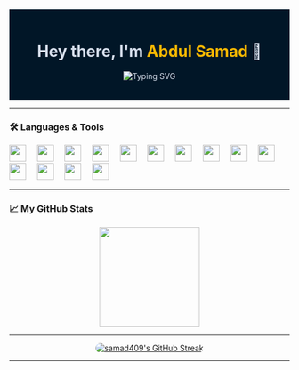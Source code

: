 <!-- Profile Header -->
<div style="background-color:#011627; color:#d6deeb; padding:20px;">
  <h1 align="center">
    Hey there, I'm <span style="color:#F7B801">Abdul Samad</span> 👋
  </h1>
  <p align="center">
    <img src="https://readme-typing-svg.demolab.com?font=Fira+Code&size=22&pause=1000&center=true&vCenter=true&width=435&lines=Java+Developer;Tech+Enthusiast;" alt="Typing SVG" />
  </p>
</div>

---

<!-- About Section 
### 🧠 About Me
- 🔭 I’m currently working on: `Java Spring Boot Projects`  
- 🌱 I’m currently learning: `Spring Boot`, `Docker`  
- 👯 I’m looking to collaborate on: `Open-source projects`  
- 💬 Ask me about: Anything Java, backend, or Git!  
https://github.com/samad409/samad409/edit/main/README.md

---

<!-- Image / GIF Section 
<img align="right" alt="coding" width="400" src="https://media.giphy.com/media/qgQUggAC3Pfv687qPC/giphy.gif" /-->

### 🛠️ Languages & Tools
<p align="left">
  <img src="https://cdn.jsdelivr.net/gh/devicons/devicon/icons/java/java-original.svg" width="30"/> &nbsp;&nbsp;&nbsp;
  <img src="https://cdn.jsdelivr.net/gh/devicons/devicon/icons/spring/spring-original.svg" width="30"/> &nbsp;&nbsp;&nbsp;
  <img src="https://cdn.jsdelivr.net/gh/devicons/devicon/icons/linux/linux-original.svg" width="30"/> &nbsp;&nbsp;&nbsp;
  <img src="https://cdn.jsdelivr.net/gh/devicons/devicon/icons/html5/html5-original.svg" width="30"/> &nbsp;&nbsp;&nbsp;
  <img src="https://cdn.jsdelivr.net/gh/devicons/devicon/icons/css3/css3-original.svg" width="30"/> &nbsp;&nbsp;&nbsp;
  <img src="https://cdn.jsdelivr.net/gh/devicons/devicon/icons/javascript/javascript-original.svg" width="30"/> &nbsp;&nbsp;&nbsp;
  <img src="https://cdn.jsdelivr.net/gh/devicons/devicon/icons/react/react-original.svg" width="30"/> &nbsp;&nbsp;&nbsp;
  <img src="https://cdn.jsdelivr.net/gh/devicons/devicon/icons/nodejs/nodejs-original.svg" width="30"/> &nbsp;&nbsp;&nbsp;
    <img src="https://upload.wikimedia.org/wikipedia/commons/c/c3/Python-logo-notext.svg" width="30"/>  &nbsp;&nbsp;&nbsp;
  <img src="https://cdn.jsdelivr.net/gh/devicons/devicon/icons/c/c-original.svg" width="30"/> &nbsp;&nbsp;&nbsp;
  <img src="https://cdn.jsdelivr.net/gh/devicons/devicon/icons/cplusplus/cplusplus-original.svg" width="30"/> &nbsp;&nbsp;&nbsp;
  <img src="https://cdn.jsdelivr.net/gh/devicons/devicon/icons/github/github-original.svg" width="30"/> &nbsp;&nbsp;&nbsp;
  <img src="https://cdn.jsdelivr.net/gh/devicons/devicon/icons/git/git-original.svg" width="30"/> &nbsp;&nbsp;&nbsp;
  <img src="https://cdn.jsdelivr.net/gh/devicons/devicon/icons/bash/bash-original.svg" width="30"/>
</p>







---


### 📈 My GitHub Stats
<!-- GitHub Readme Stats Alternative -->
<p align="center">
  <img src="https://github-readme-stats-sigma-five.vercel.app/api/top-langs/?username=samad409&layout=compact&langs_count=10&theme=nightowl" height="180"/>
</p>


---
<!--
### 📌 Pinned Projects
[![ReadMe Generator](https://github-readme-stats.vercel.app/api/pin/?username=samad409&repo=readme-generator&theme=radical)](https://github.com/samad409/readme-generator)  
[![My Java Blog App](https://github-readme-stats.vercel.app/api/pin/?username=samad409&repo=java-blog-app&theme=radical)](https://github.com/samad409/java-blog-app)

---
<!--


### 🌱 Contribution Graph
[![Samad's GitHub activity graph](https://github-readme-activity-graph.vercel.app/graph?username=samad409&bg_color=1a1b27&color=ffffff&line=00e1ff&point=ffffff&area=true&hide_border=true)](https://github.com/Ashutosh00710/github-readme-activity-graph)

---
-->
<!--GitHub Streak

<p align="center">
  <img src="https://streak-stats.demolab.com/?user=samad409&theme=tokyonight&hide_border=true&border_radius=10&date_format=M%20j%5B%2C%20Y%5D" alt="GitHub Streak" />
</p>
-->


<p align="center">
  <a href="https://github.com/samad409">
    <img 
      src="https://streak-stats.demolab.com/?user=samad409&theme=nightowl&hide_border=true&border_radius=10&date_format=M%20j%5B%2C%20Y%5D" 
      alt="samad409's GitHub Streak" 
      style="border-radius: 12px;" 
    />
  </a>
</p>







---

<!-- Social 
### 🔗 Let's Connect!
<p>
  <a href="" target="_blank"><img src="https://img.shields.io/badge/LinkedIn-blue?style=for-the-badge&logo=linkedin"></a>
  <a href=""><img src="https://img.shields.io/badge/Gmail-red?style=for-the-badge&logo=gmail&logoColor=white"></a>
  <a href=""><img src="https://img.shields.io/badge/Portfolio-000?style=for-the-badge&logo=vercel&logoColor=white"></a>
</p>

---

<!-- Footer -->

